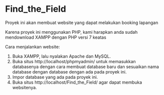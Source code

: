 # Find_the_Field
Proyek ini akan membuat website yang dapat melakukan booking lapangan

Karena proyek ini menggunakan PHP, kami harapkan anda sudah mendownload XAMPP dengan PHP versi 7 keatas

Cara menjalankan website:
1. Buka XAMPP, lalu nyalakan Apache dan MySQL.
2. Buka situs http://localhost/phpmyadmin/ untuk memasukkan databasenya dengan cara membuat database baru dan sesuaikan nama database dengan database dengan ada pada proyek ini.
3. Impor database yang ada pada proyek ini.
4. Buka situs http://localhost/Find_the_Field/ agar dapat membuka websitenya. 

